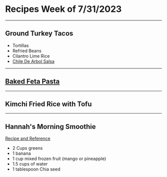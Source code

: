 # Recipes Week of 7/31/2023

---

## Ground Turkey Tacos

- Tortillas
- Refried Beans
- Cilantro Lime Rice
- [Chile De Arbol Salsa](./chileDeArbolSauce.md)

---

## [Baked Feta Pasta](./bakedFetaPasta.md)

---

## Kimchi Fried Rice with Tofu

---

## Hannah's Morning Smoothie

[Recipe and Reference](https://joyfoodsunshine.com/green-smoothie/)

- 2 Cups greens
- 1 banana
- 1 cup mixed frozen fruit (mango or pineapple)
- 1.5 cups of water
- 1 tablespoon Chia seed